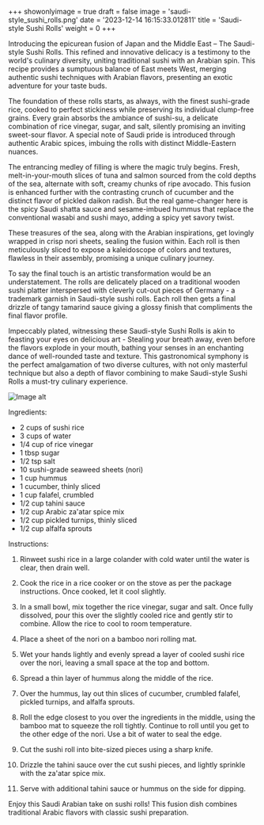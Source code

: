 +++ 
showonlyimage = true 
draft = false 
image = 'saudi-style_sushi_rolls.png'
date = '2023-12-14 16:15:33.012811' 
title = 'Saudi-style Sushi Rolls' 
weight = 0
+++ 
 
Introducing the epicurean fusion of Japan and the Middle East – The Saudi-style Sushi Rolls. This refined and innovative delicacy is a testimony to the world's culinary diversity, uniting traditional sushi with an Arabian spin. This recipe provides a sumptuous balance of East meets West, merging authentic sushi techniques with Arabian flavors, presenting an exotic adventure for your taste buds.

The foundation of these rolls starts, as always, with the finest sushi-grade rice, cooked to perfect stickiness while preserving its individual clump-free grains. Every grain absorbs the ambiance of sushi-su, a delicate combination of rice vinegar, sugar, and salt, silently promising an inviting sweet-sour flavor. A special note of Saudi pride is introduced through authentic Arabic spices, imbuing the rolls with distinct Middle-Eastern nuances.

The entrancing medley of filling is where the magic truly begins. Fresh, melt-in-your-mouth slices of tuna and salmon sourced from the cold depths of the sea, alternate with soft, creamy chunks of ripe avocado. This fusion is enhanced further with the contrasting crunch of cucumber and the distinct flavor of pickled daikon radish. But the real game-changer here is the spicy Saudi shatta sauce and sesame-imbued hummus that replace the conventional wasabi and sushi mayo, adding a spicy yet savory twist.

These treasures of the sea, along with the Arabian inspirations, get lovingly wrapped in crisp nori sheets, sealing the fusion within. Each roll is then meticulously sliced to expose a kaleidoscope of colors and textures, flawless in their assembly, promising a unique culinary journey.

To say the final touch is an artistic transformation would be an understatement. The rolls are delicately placed on a traditional wooden sushi platter interspersed with cleverly cut-out pieces of Germany - a trademark garnish in Saudi-style sushi rolls. Each roll then gets a final drizzle of tangy tamarind sauce giving a glossy finish that compliments the final flavor profile. 

Impeccably plated, witnessing these Saudi-style Sushi Rolls is akin to feasting your eyes on delicious art - Stealing your breath away, even before the flavors explode in your mouth, bathing your senses in an enchanting dance of well-rounded taste and texture. This gastronomical symphony is the perfect amalgamation of two diverse cultures, with not only masterful technique but also a depth of flavor combining to make Saudi-style Sushi Rolls a must-try culinary experience. 

![Image alt](/saudi-style_sushi_rolls.png '300px')

Ingredients: 

- 2 cups of sushi rice
- 3 cups of water
- 1/4 cup of rice vinegar
- 1 tbsp sugar
- 1/2 tsp salt
- 10 sushi-grade seaweed sheets (nori)
- 1 cup hummus
- 1 cucumber, thinly sliced
- 1 cup falafel, crumbled
- 1/2 cup tahini sauce
- 1/2 cup Arabic za'atar spice mix
- 1/2 cup pickled turnips, thinly sliced
- 1/2 cup alfalfa sprouts 

Instructions:

1. Rinweet sushi rice in a large colander with cold water until the water is clear, then drain well. 

2. Cook the rice in a rice cooker or on the stove as per the package instructions. Once cooked, let it cool slightly.

3. In a small bowl, mix together the rice vinegar, sugar and salt. Once fully dissolved, pour this over the slightly cooled rice and gently stir to combine. Allow the rice to cool to room temperature.

4. Place a sheet of the nori on a bamboo nori rolling mat. 

5. Wet your hands lightly and evenly spread a layer of cooled sushi rice over the nori, leaving a small space at the top and bottom.

6. Spread a thin layer of hummus along the middle of the rice.

7. Over the hummus, lay out thin slices of cucumber, crumbled falafel, pickled turnips, and alfalfa sprouts.

8. Roll the edge closest to you over the ingredients in the middle, using the bamboo mat to squeeze the roll tightly. Continue to roll until you get to the other edge of the nori. Use a bit of water to seal the edge.

9. Cut the sushi roll into bite-sized pieces using a sharp knife.

10. Drizzle the tahini sauce over the cut sushi pieces, and lightly sprinkle with the za'atar spice mix. 

11. Serve with additional tahini sauce or hummus on the side for dipping.

Enjoy this Saudi Arabian take on sushi rolls! This fusion dish combines traditional Arabic flavors with classic sushi preparation.